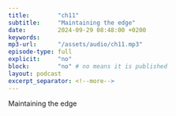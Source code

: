 ```yaml
---
title:        "ch11"
subtitle:     "Maintaining the edge"
date:         2024-09-29 08:48:00 +0200
keywords:
mp3-url:      "/assets/audio/ch11.mp3"
episode-type: full
explicit:     "no"
block:        "no" # no means it is published
layout: podcast
excerpt_separator: <!--more-->
---
```

Maintaining the edge
<!--more-->
